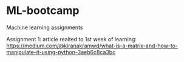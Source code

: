 # ML-bootcamp
Machine learning assignments

Assignment 1:
article realted to 1st week of learning: https://medium.com/@kiranakramwd/what-is-a-matrix-and-how-to-manipulate-it-using-python-3aeb6c8ca3bc
